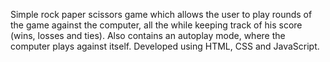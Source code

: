 Simple rock paper scissors game which allows the user to play rounds of the game against the computer, all the while keeping track of his score (wins, losses and ties).
Also contains an autoplay mode, where the computer plays against itself.
Developed using HTML, CSS and JavaScript.
